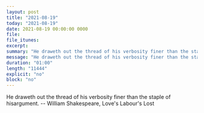 ```yaml
---
layout: post
title: "2021-08-19"
today: "2021-08-19"
date: 2021-08-19 00:00:00 0000
file:
file_itunes:
excerpt:
summary: "He draweth out the thread of his verbosity finer than the staple of hisargument. -- William Shakespeare, Love's Labour's Lost "
message: "He draweth out the thread of his verbosity finer than the staple of hisargument. -- William Shakespeare, Love's Labour's Lost "
duration: "01:00"
length: "11444"
explicit: "no"
block: "no"
---
```

He draweth out the thread of his verbosity finer than the staple of hisargument. -- William Shakespeare, Love's Labour's Lost 

